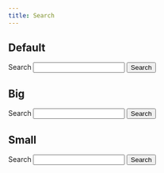```yaml
---
title: Search
---
```

<section aria-label="Default search component">
  <h2>Default</h2>

  <form class="usa-search" role="search">
    <label class="usa-sr-only" for="search-field">Search</label>
    <input class="usa-input" id="search-field" type="search" name="search">
    <button class="usa-button" type="submit">
      <span class="usa-search__submit-text">Search</span>
    </button>
  </form>
</section>

<section aria-label="Big search component">
  <h2>Big</h2>

  <form class="usa-search usa-search--big" role="search">
    <label class="usa-sr-only" for="search-field-big">Search</label>
    <input class="usa-input" id="search-field-big" type="search" name="search">
    <button class="usa-button" type="submit">
      <span class="usa-search__submit-text">Search</span>
    </button>
  </form>
</section>

<section aria-label="Small search component">
  <h2>Small</h2>

  <form class="usa-search usa-search--small" role="search">
    <label class="usa-sr-only" for="search-field-small">Search</label>
    <input class="usa-input" id="search-field-small" type="search" name="search">
    <button class="usa-button" type="submit">
      <span class="usa-sr-only">Search</span>
    </button>
  </form>
</section>